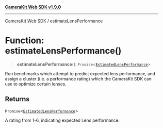 [**CameraKit Web SDK v1.9.0**](../README.md)

***

[CameraKit Web SDK](../globals.md) / estimateLensPerformance

# Function: estimateLensPerformance()

> **estimateLensPerformance**(): `Promise`\<[`EstimatedLensPerformance`](../interfaces/EstimatedLensPerformance.md)\>

Run benchmarks which attempt to predict expected lens performance, and assign a cluster (i.e. a performance rating)
which the CameraKit SDK can use to optimize certain lenses.

## Returns

`Promise`\<[`EstimatedLensPerformance`](../interfaces/EstimatedLensPerformance.md)\>

A rating from 1-6, indicating expected Lens performance.
